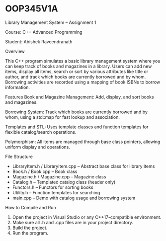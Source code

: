 # OOP345V1A

Library Management System – Assignment 1

Course: C++ Advanced Programming

Student: Abishek Raveendranath

Overview

This C++ program simulates a basic library management system where you can keep track of books and magazines in a library. Users can add new items, display all items, search or sort by various attributes like title or author, and track which books are currently borrowed and by whom. Borrowing activities are recorded using a mapping of book ISBNs to borrow information.

Features
Book and Magazine Management:
Add, display, and sort books and magazines.

Borrowing System:
Track which books are currently borrowed and by whom, using a std::map for fast lookup and association.

Templates and STL:
Uses template classes and function templates for flexible catalog/search operations.

Polymorphism:
All items are managed through base class pointers, allowing uniform display and operations.

File Structure
- LibraryItem.h / LibraryItem.cpp – Abstract base class for library items
- Book.h / Book.cpp – Book class
- Magazine.h / Magazine.cpp – Magazine class
- Catalog.h – Templated catalog class (header only)
- Functors.h – Functors for sorting books
- Utility.h – Function templates for searching
- main.cpp – Demo with catalog usage and borrowing system

How to Compile and Run
1. Open the project in Visual Studio or any C++17-compatible environment.
2. Make sure all .h and .cpp files are in your project directory.
3. Build the project.
4. Run the program.
